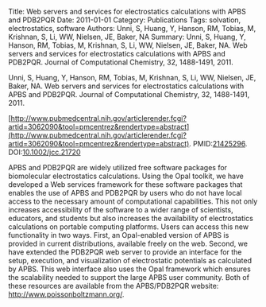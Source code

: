 Title: Web servers and services for electrostatics calculations with APBS and PDB2PQR
Date: 2011-01-01
Category: Publications
Tags: solvation, electrostatics, software
Authors: Unni, S, Huang, Y, Hanson, RM, Tobias, M, Krishnan, S, Li, WW, Nielsen, JE, Baker, NA
Summary: Unni, S, Huang, Y, Hanson, RM, Tobias, M, Krishnan, S, Li, WW, Nielsen, JE, Baker, NA. Web servers and services for electrostatics calculations with APBS and PDB2PQR. Journal of Computational Chemistry, 32, 1488-1491, 2011. 

Unni, S, Huang, Y, Hanson, RM, Tobias, M, Krishnan, S, Li, WW, Nielsen, JE, Baker, NA. Web servers and services for electrostatics calculations with APBS and PDB2PQR. Journal of Computational Chemistry, 32, 1488-1491, 2011. 

[http://www.pubmedcentral.nih.gov/articlerender.fcgi?artid=3062090&tool=pmcentrez&rendertype=abstract](http://www.pubmedcentral.nih.gov/articlerender.fcgi?artid=3062090&tool=pmcentrez&rendertype=abstract). PMID:[21425296](http://www.ncbi.nlm.nih.gov/pubmed/21425296). DOI:[10.1002/jcc.21720](http://dx.doi.org/10.1002/jcc.21720)

APBS and PDB2PQR are widely utilized free software packages for biomolecular electrostatics calculations. Using the Opal toolkit, we have developed a Web services framework for these software packages that enables the use of APBS and PDB2PQR by users who do not have local access to the necessary amount of computational capabilities. This not only increases accessibility of the software to a wider range of scientists, educators, and students but also increases the availability of electrostatics calculations on portable computing platforms. Users can access this new functionality in two ways. First, an Opal-enabled version of APBS is provided in current distributions, available freely on the web. Second, we have extended the PDB2PQR web server to provide an interface for the setup, execution, and visualization of electrostatic potentials as calculated by APBS. This web interface also uses the Opal framework which ensures the scalability needed to support the large APBS user community. Both of these resources are available from the APBS/PDB2PQR website: http://www.poissonboltzmann.org/.
